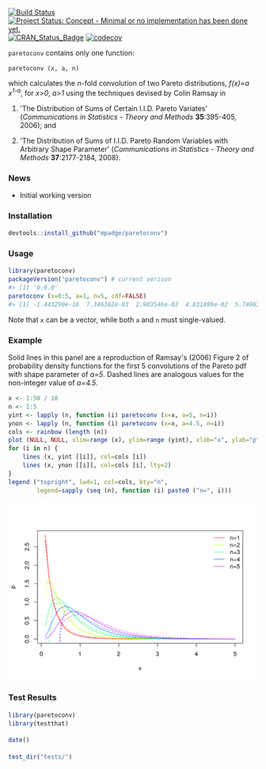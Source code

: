 [![Build Status](https://travis-ci.org/mpadge/paretoconv.svg)](https://travis-ci.org/mpadge/paretoconv) [![Project Status: Concept - Minimal or no implementation has been done yet.](http://www.repostatus.org/badges/0.1.0/concept.svg)](http://www.repostatus.org/#concept) [![CRAN\_Status\_Badge](http://www.r-pkg.org/badges/version/paretoconv)](http://cran.r-project.org/web/packages/paretoconv) [![codecov](https://codecov.io/gh/mpadge/paratoconv/branch/master/graph/badge.svg)](https://codecov.io/gh/mpadge/paretoconv)

`paretoconv` contains only one function:

    paretoconv (x, a, n)

which calculates the *n*-fold convolution of two Pareto distributions, *f(x)=a x<sup>1-a</sup>*, for *x&gt;0*, *a&gt;1* using the techniques devised by Colin Ramsay in

1.  'The Distribution of Sums of Certain I.I.D. Pareto Variates' (*Communications in Statistics - Theory and Methods* **35**:395-405, 2006); and

2.  'The Distribution of Sums of I.I.D. Pareto Random Variables with Arbitrary Shape Parameter' (*Communications in Statistics - Theory and Methods* **37**:2177-2184, 2008).

### News

-   Initial working version

### Installation

``` r
devtools::install_github("mpadge/paretoconv")
```

### Usage

``` r
library(paretoconv)
packageVersion("paretoconv") # current verison
#> [1] '0.0.0'
paretoconv (x=0:5, a=1, n=5, cdf=FALSE)
#> [1] -1.443290e-16  7.346382e-03  2.983546e-02  4.831499e-02  5.749632e-02  5.971471e-02
```

Note that `x` can be a vector, while both `a` and `n` must single-valued.

### Example

Solid lines in this panel are a reproduction of Ramsay's (2006) Figure 2 of probability density functions for the first 5 convolutions of the Pareto pdf with shape parameter of *a=5*. Dashed lines are analogous values for the non-integer value of *a=4.5*.

``` r
x <- 1:50 / 10
n <- 1:5
yint <- lapply (n, function (i) paretoconv (x=x, a=5, n=i))
ynon <- lapply (n, function (i) paretoconv (x=x, a=4.5, n=i))
cols <- rainbow (length (n))
plot (NULL, NULL, xlim=range (x), ylim=range (yint), xlab="x", ylab="p")
for (i in n) {
    lines (x, yint [[i]], col=cols [i])
    lines (x, ynon [[i]], col=cols [i], lty=2)
}
legend ("topright", lwd=1, col=cols, bty="n", 
        legend=sapply (seq (n), function (i) paste0 ("n=", i)))
```

![](./fig/README-example.png)

### Test Results

``` r
library(paretoconv)
library(testthat)

date()

test_dir("tests/")
```

